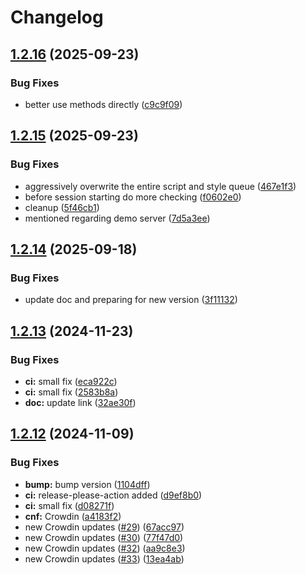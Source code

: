 # Changelog

## [1.2.16](https://github.com/mynaparrot/plugNmeet-WordPress/compare/v1.2.15...v1.2.16) (2025-09-23)


### Bug Fixes

* better use methods directly ([c9c9f09](https://github.com/mynaparrot/plugNmeet-WordPress/commit/c9c9f0953cd4503095bf785b519941f8dd437f0d))

## [1.2.15](https://github.com/mynaparrot/plugNmeet-WordPress/compare/v1.2.14...v1.2.15) (2025-09-23)


### Bug Fixes

* aggressively overwrite the entire script and style queue ([467e1f3](https://github.com/mynaparrot/plugNmeet-WordPress/commit/467e1f3377be8fc04d6758161c3f4f4bd4379ba5))
* before session starting do more checking ([f0602e0](https://github.com/mynaparrot/plugNmeet-WordPress/commit/f0602e0d28a824c0c645093cb80d2d462d738a0d))
* cleanup ([5f46cb1](https://github.com/mynaparrot/plugNmeet-WordPress/commit/5f46cb17be939a12e04e09282d878405a79cc57c))
* mentioned regarding demo server ([7d5a3ee](https://github.com/mynaparrot/plugNmeet-WordPress/commit/7d5a3eed16ccfe340711deddd1fc3f25503ed824))

## [1.2.14](https://github.com/mynaparrot/plugNmeet-WordPress/compare/v1.2.13...v1.2.14) (2025-09-18)


### Bug Fixes

* update doc and preparing for new version ([3f11132](https://github.com/mynaparrot/plugNmeet-WordPress/commit/3f111323a319ff2ceeb9c44608a2a8ec2e4f5bb8))

## [1.2.13](https://github.com/mynaparrot/plugNmeet-WordPress/compare/v1.2.12...v1.2.13) (2024-11-23)


### Bug Fixes

* **ci:** small fix ([eca922c](https://github.com/mynaparrot/plugNmeet-WordPress/commit/eca922ccde3f55bf2ae72ae9288284a6e774943a))
* **ci:** small fix ([2583b8a](https://github.com/mynaparrot/plugNmeet-WordPress/commit/2583b8a08679cb1485b61d3ac82bdae93b431c2b))
* **doc:** update link ([32ae30f](https://github.com/mynaparrot/plugNmeet-WordPress/commit/32ae30f92e6958ac66b1e532b27545ce70b5d5cc))

## [1.2.12](https://github.com/mynaparrot/plugNmeet-WordPress/compare/v1.2.11...v1.2.12) (2024-11-09)


### Bug Fixes

* **bump:** bump version ([1104dff](https://github.com/mynaparrot/plugNmeet-WordPress/commit/1104dffad3113e8e01ebfdda458a07e1e85dfaa0))
* **ci:** release-please-action added ([d9ef8b0](https://github.com/mynaparrot/plugNmeet-WordPress/commit/d9ef8b0929166a44833a4967cdaaff1ca1d3bdc8))
* **ci:** small fix ([d08271f](https://github.com/mynaparrot/plugNmeet-WordPress/commit/d08271faa68e6bc1fda908decb3abdd9e272fb4d))
* **cnf:** Crowdin ([a4183f2](https://github.com/mynaparrot/plugNmeet-WordPress/commit/a4183f26358e00357abd4659353f34b0b38adac3))
* new Crowdin updates ([#29](https://github.com/mynaparrot/plugNmeet-WordPress/issues/29)) ([67acc97](https://github.com/mynaparrot/plugNmeet-WordPress/commit/67acc97d3c4456fc83ba6cad6a6ed233b607660f))
* new Crowdin updates ([#30](https://github.com/mynaparrot/plugNmeet-WordPress/issues/30)) ([77f47d0](https://github.com/mynaparrot/plugNmeet-WordPress/commit/77f47d0630aa5ff08cc0985cbcc4827e2ed3e154))
* new Crowdin updates ([#32](https://github.com/mynaparrot/plugNmeet-WordPress/issues/32)) ([aa9c8e3](https://github.com/mynaparrot/plugNmeet-WordPress/commit/aa9c8e3bd6ac5c095f2e699178fddf1dd9c6c217))
* new Crowdin updates ([#33](https://github.com/mynaparrot/plugNmeet-WordPress/issues/33)) ([13ea4ab](https://github.com/mynaparrot/plugNmeet-WordPress/commit/13ea4abfdb55569dc78ff6851827bf9c4270cc8d))

